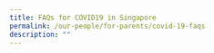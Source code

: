 ```yaml
---
title: FAQs for COVID19 in Singapore
permalink: /our-people/for-parents/covid-19-faqs
description: ""
---
```

